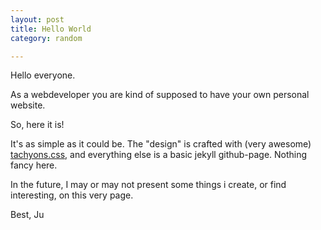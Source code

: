 ```yaml
---
layout: post
title: Hello World
category: random

---
```


Hello everyone.

As a webdeveloper you are kind of supposed to have your own personal website.

So, here it is!

It's as simple as it could be. The "design" is crafted with (very awesome) [tachyons.css](http://tachyons.io/), and everything else is a basic jekyll github-page. Nothing fancy here.

In the future, I may or may not present some things i create, or find interesting, on this very page.

Best, Ju